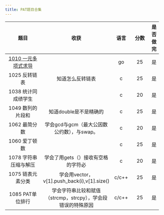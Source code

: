 ```yaml
---
title: PAT题目合集
---
```



<style>
table th:first-of-type {
    width: 30%;
}
table th:nth-of-type(2) {
    width: 30%;
}
table th:nth-of-type(3) {
    width: 10%;
}
 table th:nth-of-type(4) {
    width: 15%;
table th:nth-of-type(5) {
    width: 30%;
}
</style>



<div style="font-size:20px">

| 题目                                                         | 收获 | 语言 | 分数 | 是否做完 |
| :--: | :--------------: | :--: | :------: | -------- |
| [1010 一元多项式求导](http://www.hkctfsys.com/2021/03/02/PAT/1010%20%E4%B8%80%E5%85%83%E5%A4%9A%E9%A1%B9%E5%BC%8F%E6%B1%82%E5%AF%BC/) |    | go   | 25 | 是       |
| 1025 反转链表 | 知道怎么反转链表 | c | 25 | 是 |
| 1038 统计同成绩学生 | | c | 20 | 是 |
| 1049 数列的片段和 | 知道double是不是精确的 | c | 25 | 是 |
| 1062 最简分数 | 学会gcd与gcm（最大公因数公约数），与swap。 | c | 20 | 是 |
| 1060 爱丁顿数 |      | c | 25 | 是 |
| 1078 字符串压缩与解压 | 学会了用gets（）接收有空格的字符必 | c | 20 | 是 |
| 1075 链表元素分类 | 学会用vector，v[1].push_back(i),v[1].size() | c/c++ | 25 | 是 |
| 1085 PAT单位排行 | 学会字符串比较和赋值（strcmp，strcpy），学会段错误的特殊原因 | c/c++ | 25 |是|

</div>

